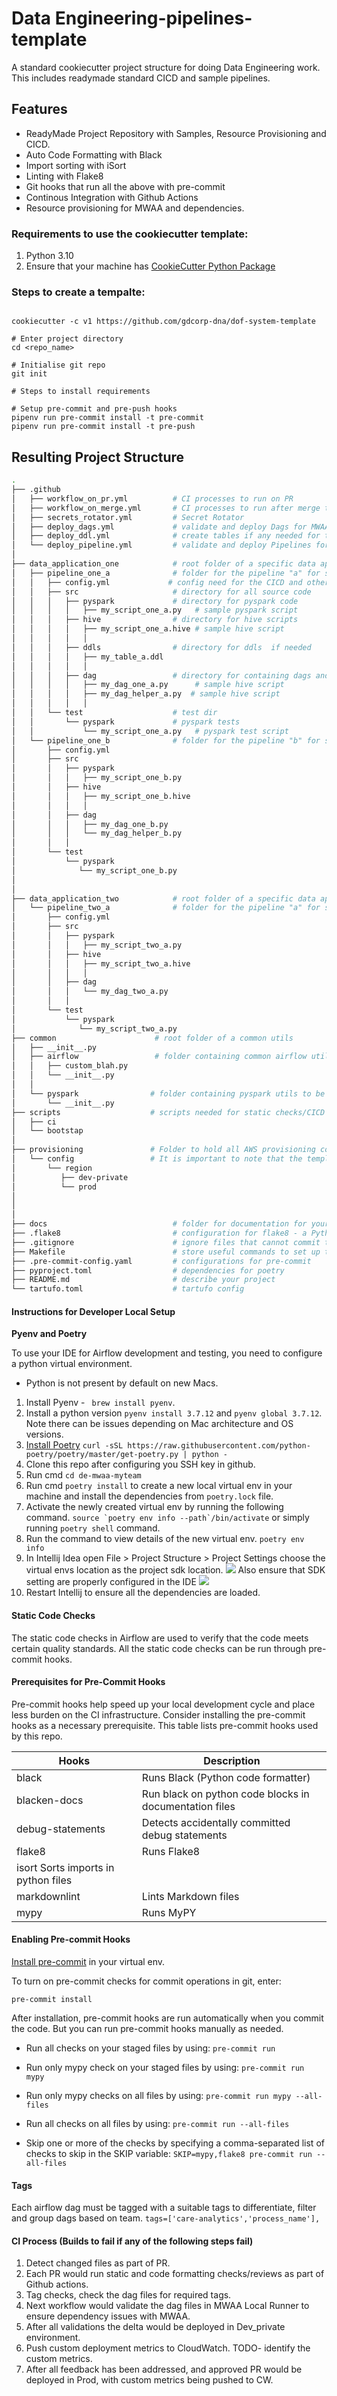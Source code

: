 # Data Engineering-pipelines-template
A standard cookiecutter project structure for doing Data Engineering work. This includes readymade standard CICD and
sample pipelines.

## Features
- ReadyMade Project Repository with Samples, Resource Provisioning and CICD.
- Auto Code Formatting with Black
- Import sorting with iSort
- Linting with Flake8
- Git hooks that run all the above with pre-commit
- Continous Integration with Github Actions
- Resource provisioning for MWAA and dependencies.


### Requirements to use the cookiecutter template:
1) Python 3.10
2) Ensure that your machine has [CookieCutter Python Package](https://cookiecutter.readthedocs.io/en/latest/installation.html)



### Steps to create a tempalte:

```

cookiecutter -c v1 https://github.com/gdcorp-dna/dof-system-template

# Enter project directory
cd <repo_name>

# Initialise git repo
git init

# Steps to install requirements

# Setup pre-commit and pre-push hooks
pipenv run pre-commit install -t pre-commit
pipenv run pre-commit install -t pre-push

```


## Resulting Project Structure

```bash
.
├── .github                      
│   ├── workflow_on_pr.yml          # CI processes to run on PR
│   ├── workflow_on_merge.yml       # CI processes to run after merge to Main
│   ├── secrets_rotator.yml         # Secret Rotator
│   ├── deploy_dags.yml             # validate and deploy Dags for MWAA including MWAA runner
│   ├── deploy_ddl.yml              # create tables if any needed for the process
│   └── deploy_pipeline.yml         # validate and deploy Pipelines for EMR/Other engines
│                           
├── data_application_one            # root folder of a specific data application or sub domain
│   ├── pipeline_one_a              # folder for the pipeline "a" for sub domain "one"
│   │   ├── config.yml             # config need for the CICD and other needs in Dags/pipelines
│   │   ├── src                     # directory for all source code
│   │   │   ├── pyspark             # directory for pyspark code
│   │   │   │   ├── my_script_one_a.py   # sample pyspark script
│   │   │   ├── hive                # directory for hive scripts  
│   │   │   │   ├── my_script_one_a.hive # sample hive script
│   │   │   │   │
│   │   │   ├── ddls                # directory for ddls  if needed
│   │   │   │   ├── my_table_a.ddl 
│   │   │   │   │
│   │   │   ├── dag                 # directory for containing dags and any local helpers to be deployed to MWAA S3 bucket
│   │   │   │   ├── my_dag_one_a.py      # sample hive script
│   │   │   │   ├── my_dag_helper_a.py  # sample hive script
│   │   │   │   │
│   │   └── test                    # test dir
│   │       └── pyspark             # pyspark tests
│   │           └── my_script_one_a.py   # pyspark test script
│   └── pipeline_one_b              # folder for the pipeline "b" for sub domain "one".
│       ├── config.yml            
│       ├── src
│       │   ├── pyspark
│       │   │   ├── my_script_one_b.py
│       │   ├── hive
│       │   │   ├── my_script_one_b.hive 
│       │   │   │
│       │   ├── dag
│       │   │   ├── my_dag_one_b.py
│       │   │   └── my_dag_helper_b.py
│       │   │    
│       └── test
│           └── pyspark
│              └── my_script_one_b.py
│
│
├── data_application_two            # root folder of a specific data application or sub domain
│   └── pipeline_two_a              # folder for the pipeline "a" for sub domain "two".
│       ├── config.yml
│       ├── src
│       │   ├── pyspark
│       │   │   ├── my_script_two_a.py
│       │   ├── hive
│       │   │   ├── my_script_two_a.hive 
│       │   │   │
│       │   ├── dag
│       │   │   └── my_dag_two_a.py       
│       │   │   
│       └── test
│           └── pyspark
│              └── my_script_two_a.py
├── common                      # root folder of a common utils
│   ├── __init__.py         
│   ├── airflow                 # folder containing common airflow utils to be deployed with Dags
│   │   ├── custom_blah.py
│   │   └── __init__.py
│   │
│   └── pyspark                # folder containing pyspark utils to be packaged/deployed with pyspark pipelines
│       └── __init__.py
├── scripts                    # scripts needed for static checks/CICD etc.
│   ├── ci         
│   └── bootstap
│ 
├── provisioning               # Folder to hold all AWS provisioning config(not templates but only config).
│   └── config                 # It is important to note that the templates will be provided in a repo managed by DP.
│       └── region
│          ├── dev-private
│          └── prod
│
│
│     
├── docs                            # folder for documentation for your project
├── .flake8                         # configuration for flake8 - a Python formatter tool
├── .gitignore                      # ignore files that cannot commit to Git
├── Makefile                        # store useful commands to set up the environment
├── .pre-commit-config.yaml         # configurations for pre-commit
├── pyproject.toml                  # dependencies for poetry
├── README.md                       # describe your project
└── tartufo.toml                    # tartufo config
```

#### Instructions for Developer Local Setup
****Pyenv and Poetry****

To use your IDE for Airflow development and testing, you need to configure a python virtual environment.
* Python is not present by default on new Macs.
1. Install Pyenv - ` brew install pyenv`.
2. Install a python version `pyenv install 3.7.12` and `pyenv global 3.7.12`. Note there can be issues depending on Mac architecture and OS versions.
3. [Install Poetry](https://python-poetry.org/docs/) `curl -sSL https://raw.githubusercontent.com/python-poetry/poetry/master/get-poetry.py | python -`
4. Clone this repo after configuring you SSH key in github.
5. Run cmd `cd de-mwaa-myteam`
6. Run cmd `poetry install` to create a new local virtual env in your machine and install the dependencies from `poetry.lock` file.
7. Activate the newly created virtual env by running the following command.
 ```source `poetry env info --path`/bin/activate``` or simply running `poetry shell` command.
8. Run the command to view details of the new virtual env. `poetry env info`
9. In Intellij Idea open File > Project Structure > Project Settings
 choose the virtual envs location as the project sdk location.
![](.README_images/24a362dc.png)
Also ensure that SDK setting are properly configured in the IDE
![](.README_images/63db635a.png)
10. Restart Intellij to ensure all the dependencies are loaded.


#### Static Code Checks
The static code checks in Airflow are used to verify that the code meets certain quality standards. All the static code checks can be run through pre-commit hooks.

#### Prerequisites for Pre-Commit Hooks

Pre-commit hooks help speed up your local development cycle and place less burden on the CI infrastructure. Consider installing the pre-commit hooks as a necessary prerequisite.
This table lists pre-commit hooks used by this repo.

| Hooks      | Description |
| ----------- | ----------- |
| black      | Runs Black (Python code formatter)       |
| blacken-docs  | Run black on python code blocks in documentation files        |       |
| debug-statements  | Detects accidentally committed debug statements        |
|flake8| Runs Flake8|
|isort	Sorts imports in python files|
|markdownlint|Lints Markdown files|
|mypy|Runs MyPY|

#### Enabling Pre-commit Hooks


[Install pre-commit](https://pre-commit.com/#install)
in your virtual env.

To turn on pre-commit checks for commit operations in git, enter:

`pre-commit install`

After installation, pre-commit hooks are run automatically when you commit the code. But you can run pre-commit hooks manually as needed.

- Run all checks on your staged files by using:
`pre-commit run`

- Run only mypy check on your staged files by using:
`pre-commit run mypy`
- Run only mypy checks on all files by using:
`pre-commit run mypy --all-files`
- Run all checks on all files by using:
`pre-commit run --all-files`
- Skip one or more of the checks by specifying a comma-separated list of checks to skip in the SKIP variable:
`SKIP=mypy,flake8 pre-commit run --all-files`


#### Tags

Each airflow dag must be tagged with a suitable tags to differentiate, filter and group dags based on team.
    `tags=['care-analytics','process_name'],`


#### CI Process (Builds to fail if any of the following steps fail)

1) Detect changed files as part of PR.
2) Each PR would run static and code formatting checks/reviews as part of Github actions.
3) Tag checks, check the dag files for required tags.
4) Next workflow would validate the dag files in MWAA Local Runner to ensure dependency issues with MWAA.
5) After all validations the delta would be deployed in Dev_private environment.
6) Push custom deployment metrics to CloudWatch. TODO- identify the custom metrics.
7) After all feedback has been addressed, and approved PR would be deployed in Prod, with custom metrics being pushed to CW.
